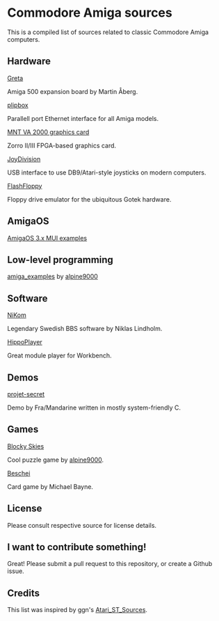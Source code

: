 # Commodore Amiga sources

This is a compiled list of sources related to classic Commodore Amiga computers.

## Hardware

[Greta](https://github.com/endofexclusive/greta)

Amiga 500 expansion board by Martin Åberg.

[plipbox](https://github.com/cnvogelg/plipbox)

Parallell port Ethernet interface for all Amiga models.

[MNT VA 2000 graphics card](https://github.com/mntmn/amiga2000-gfxcard)

Zorro II/III FPGA-based graphics card.

[JoyDivision](http://onyxsoft.se/joydivision.html)

USB interface to use DB9/Atari-style joysticks on modern computers.

[FlashFloppy](https://github.com/keirf/FlashFloppy)

Floppy drive emulator for the ubiquitous Gotek hardware.

## AmigaOS

[AmigaOS 3.x MUI examples](https://github.com/emartisoft/AmigaOS3.X-MUI-Examples)

## Low-level programming

[amiga_examples](https://github.com/alpine9000/amiga_examples) by [alpine9000](https://github.com/alpine9000)

## Software

[NiKom](https://github.com/punktniklas/NiKom)

Legendary Swedish BBS software by Niklas Lindholm.

[HippoPlayer](https://github.com/koobo/HippoPlayer)

Great module player for Workbench.

## Demos

[projet-secret](https://github.com/voitureblanche/projet-secret)

Demo by Fra/Mandarine written in mostly system-friendly C.

## Games

[Blocky Skies](https://github.com/alpine9000/blockyskies)

Cool puzzle game by [alpine9000](https://github.com/alpine9000).

[Beschei](https://github.com/samskivert/beschei-en)

Card game by Michael Bayne.

## License

Please consult respective source for license details.

## I want to contribute something!

Great! Please submit a pull request to this repository, or create a Github issue.

## Credits

This list was inspired by ggn's [Atari_ST_Sources](https://github.com/ggnkua/Atari_ST_Sources).
